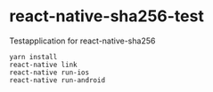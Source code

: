# react-native-sha256-test
Testapplication for react-native-sha256

```
yarn install
react-native link
react-native run-ios
react-native run-android
```
